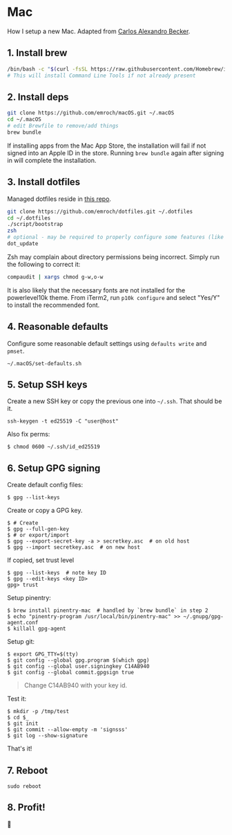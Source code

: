 # Mac

How I setup a new Mac. Adapted from [Carlos Alexandro Becker](https://github.com/caarlos0/macOS).

## 1. Install brew

```sh
/bin/bash -c "$(curl -fsSL https://raw.githubusercontent.com/Homebrew/install/master/install.sh)"
# This will install Command Line Tools if not already present
```

## 2. Install deps

```sh
git clone https://github.com/emroch/macOS.git ~/.macOS
cd ~/.macOS
# edit Brewfile to remove/add things
brew bundle
```

If installing apps from the Mac App Store, the installation will fail if not
signed into an Apple ID in the store. Running `brew bundle` again after
signing in will complete the installation.

## 3. Install dotfiles
Managed dotfiles reside in [this repo](https://github.com/emroch/dotfiles).

```sh
git clone https://github.com/emroch/dotfiles.git ~/.dotfiles
cd ~/.dotfiles
./script/bootstrap
zsh
# optional - may be required to properly configure some features (like vim)
dot_update
```

Zsh may complain about directory permissions being incorrect. Simply run the
following to correct it:
```sh
compaudit | xargs chmod g-w,o-w
```

It is also likely that the necessary fonts are not installed for the
powerlevel10k theme. From iTerm2, run `p10k configure` and select "Yes/Y" to
install the recommended font.

## 4. Reasonable defaults
Configure some reasonable default settings using `defaults write` and `pmset`.

```console
~/.macOS/set-defaults.sh
```

## 5. Setup SSH keys

Create a new SSH key or copy the previous one into `~/.ssh`. That should be
it.
```console
ssh-keygen -t ed25519 -C "user@host"
```

Also fix perms:

```console
$ chmod 0600 ~/.ssh/id_ed25519
```

## 6. Setup GPG signing

Create default config files:

```console
$ gpg --list-keys
```

Create or copy a GPG key.
```console
$ # Create
$ gpg --full-gen-key
$ # or export/import
$ gpg --export-secret-key -a > secretkey.asc  # on old host
$ gpg --import secretkey.asc  # on new host
```

If copied, set trust level
```console
$ gpg --list-keys  # note key ID
$ gpg --edit-keys <key ID>
gpg> trust
```

Setup pinentry:

```console
$ brew install pinentry-mac  # handled by `brew bundle` in step 2
$ echo "pinentry-program /usr/local/bin/pinentry-mac" >> ~/.gnupg/gpg-agent.conf
$ killall gpg-agent
```

Setup git:

```console
$ export GPG_TTY=$(tty)
$ git config --global gpg.program $(which gpg)
$ git config --global user.signingkey C14AB940
$ git config --global commit.gpgsign true
```

> Change C14AB940 with your key id.

Test it:

```console
$ mkdir -p /tmp/test
$ cd $_
$ git init
$ git commit --allow-empty -m 'signsss'
$ git log --show-signature
```

That's it!


## 7. Reboot

```console
sudo reboot
```

## 8. Profit!

:beers:
